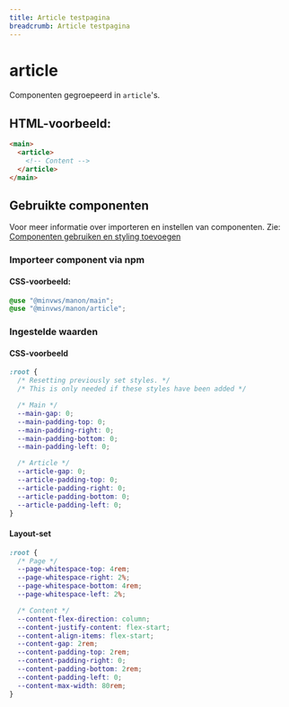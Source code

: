 ```yaml
---
title: Article testpagina
breadcrumb: Article testpagina
---
```


<h1 id="introduction">article</h1>

Componenten gegroepeerd in `article`'s.

<h2>HTML-voorbeeld:</h2>

```html
<main>
  <article>
    <!-- Content -->
  </article>
</main>
```

<h2>Gebruikte componenten</h2>

Voor meer informatie over importeren en instellen van componenten. Zie: [Componenten gebruiken en styling toevoegen](/getting-started/installation)

### Importeer component via npm

#### CSS-voorbeeld:

```css
@use "@minvws/manon/main";
@use "@minvws/manon/article";
```

<h3>Ingestelde waarden</h3>

<h4>CSS-voorbeeld</h4>

```css
:root {
  /* Resetting previously set styles. */
  /* This is only needed if these styles have been added */

  /* Main */
  --main-gap: 0;
  --main-padding-top: 0;
  --main-padding-right: 0;
  --main-padding-bottom: 0;
  --main-padding-left: 0;

  /* Article */
  --article-gap: 0;
  --article-padding-top: 0;
  --article-padding-right: 0;
  --article-padding-bottom: 0;
  --article-padding-left: 0;
}
```

<h4>Layout-set</h4>

```css
:root {
  /* Page */
  --page-whitespace-top: 4rem;
  --page-whitespace-right: 2%;
  --page-whitespace-bottom: 4rem;
  --page-whitespace-left: 2%;

  /* Content */
  --content-flex-direction: column;
  --content-justify-content: flex-start;
  --content-align-items: flex-start;
  --content-gap: 2rem;
  --content-padding-top: 2rem;
  --content-padding-right: 0;
  --content-padding-bottom: 2rem;
  --content-padding-left: 0;
  --content-max-width: 80rem;
}
```
